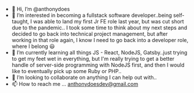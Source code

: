 - 👋 Hi, I’m @anthonydoes
- 👀 I’m interested in becoming a fullstack software developer..being self-taught, I was able to land my first Jr FE role last year, but was cut short due to the pandemic.. I took some time to think about my next steps and decided to go back into technical project management, but after working in that role again, I know I need to go back into a developer role, where I belong 😃
- 🌱 I’m currently learning all things JS - React, NodeJS, Gatsby..just trying to get my feet wet in everything, but I'm really trying to get a better handle of server-side programming with NodeJS first, and then I would like to eventually pick up some Ruby or PHP..
- 💞️ I’m looking to collaborate on anything I can help out with..
- 📫 How to reach me ... anthonydoesdev@gmail.com 

<!---
anthonydoes/anthonydoes is a ✨ special ✨ repository because its `README.md` (this file) appears on your GitHub profile.
You can click the Preview link to take a look at your changes.
--->
